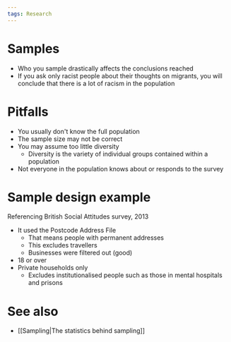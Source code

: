 ```yaml
---
tags: Research 
---
```

# Samples
- Who you sample drastically affects the conclusions reached
- If you ask only racist people about their thoughts on migrants, you will conclude that there is a lot of racism in the population 

# Pitfalls
- You usually don't know the full population
- The sample size may not be correct
- You may assume too little diversity
	- Diversity is the variety of individual groups contained within a population
- Not everyone in the population knows about or responds to the survey

# Sample design example
Referencing British Social Attitudes survey, 2013

- It used the Postcode Address File
	- That means people with permanent addresses
	- This excludes travellers
	- Businesses were filtered out (good)
- 18 or over
- Private households only
	- Excludes institutionalised people such as those in mental hospitals and prisons

# See also
- [[Sampling|The statistics behind sampling]]